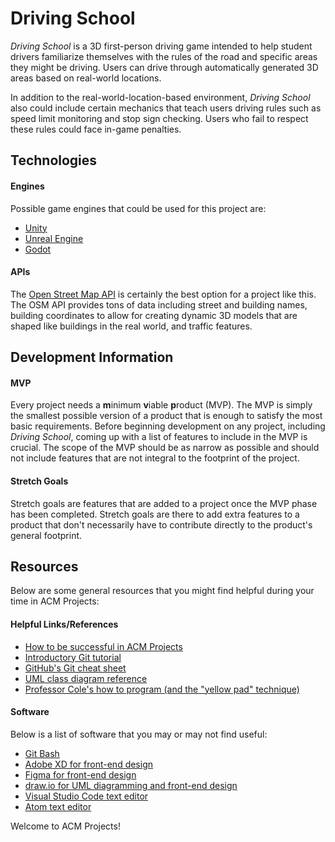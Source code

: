 # Driving School
*Driving School* is a 3D first-person driving game intended to help student drivers familiarize themselves with the rules of the road and specific areas they might be driving. Users can drive through automatically generated 3D areas based on real-world locations.

In addition to the real-world-location-based environment, *Driving School* also could include certain mechanics that teach users driving rules such as speed limit monitoring and stop sign checking. Users who fail to respect these rules could face in-game penalties.

## Technologies
#### Engines
Possible game engines that could be used for this project are:
* [Unity](https://unity.com/)
* [Unreal Engine](https://www.unrealengine.com/en-US/)
* [Godot](https://godotengine.org/)

#### APIs
The [Open Street Map API](https://wiki.openstreetmap.org/wiki/API) is certainly the best option for a project like this. The OSM API provides tons of data including street and building names, building coordinates to allow for creating dynamic 3D models that are shaped like buildings in the real world, and traffic features.

## Development Information
#### MVP
Every project needs a **m**inimum **v**iable **p**roduct (MVP). The MVP is simply the smallest possible version of a product that is enough to satisfy the most basic requirements. Before beginning development on any project, including *Driving School*, coming up with a list of features to include in the MVP is crucial. The scope of the MVP should be as narrow as possible and should not include features that are not integral to the footprint of the project.

#### Stretch Goals
Stretch goals are features that are added to a project once the MVP phase has been completed. Stretch goals are there to add extra features to a product that don't necessarily have to contribute directly to the product's general footprint.

## Resources
Below are some general resources that you might find helpful during your time in ACM Projects:

#### Helpful Links/References
* [How to be successful in ACM Projects](https://docs.google.com/document/d/18Zi3DrKG5e6g5Bojr8iqxIu6VIGl86YBSFlsnJnlM88/edit?usp=sharing)
* [Introductory Git tutorial](https://git-scm.com/book/en/v2/Getting-Started-First-Time-Git-Setup)
* [GitHub's Git cheat sheet](https://education.github.com/git-cheat-sheet-education.pdf)
* [UML class diagram reference](https://www.uml-diagrams.org/class-reference.html)
* [Professor Cole's how to program (and the "yellow pad" technique)](https://personal.utdallas.edu/~jxc064000/HowToProgram.html)

#### Software
Below is a list of software that you may or may not find useful:
* [Git Bash](https://git-scm.com/downloads)
* [Adobe XD for front-end design](https://www.adobe.com/products/xd.html)
* [Figma for front-end design](https://www.figma.com/)
* [draw.io for UML diagramming and front-end design](https://app.diagrams.net/)
* [Visual Studio Code text editor](https://code.visualstudio.com/)
* [Atom text editor](https://atom.io/)

Welcome to ACM Projects!
